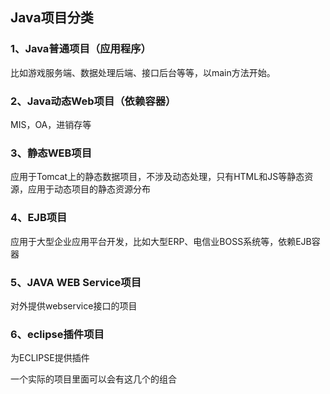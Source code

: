## Java项目分类  

### 1、Java普通项目（应用程序）
 比如游戏服务端、数据处理后端、接口后台等等，以main方法开始。
### 2、Java动态Web项目（依赖容器）
  MIS，OA，进销存等
### 3、静态WEB项目
应用于Tomcat上的静态数据项目，不涉及动态处理，只有HTML和JS等静态资源，应用于动态项目的静态资源分布
### 4、EJB项目
应用于大型企业应用平台开发，比如大型ERP、电信业BOSS系统等，依赖EJB容器
### 5、JAVA WEB Service项目
对外提供webservice接口的项目
### 6、eclipse插件项目
为ECLIPSE提供插件

一个实际的项目里面可以会有这几个的组合
